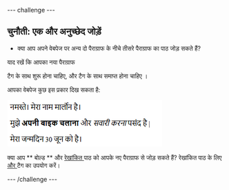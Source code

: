 \--- challenge \---

## चुनौती: एक और अनुच्छेद जोड़ें

- क्या आप अपने वेबपेज पर अन्य दो पैराग्राफ के नीचे तीसरे पैराग्राफ का पाठ जोड़ सकते हैं?

याद रखें कि आपका नया पैराग्राफ 

टैग के साथ शुरू होना चाहिए, और  टैग के साथ समाप्त होना चाहिए ।

आपका वेबपेज कुछ इस प्रकार दिख सकता है:

![स्क्रीनशॉट](images/birthday-paragraph.png)

क्या आप ** बोल्ड ** और <u> रेखांकित </u> पाठ को आपके नए पैराग्राफ से जोड़ सकते हैं? रेखांकित पाठ के लिए <u> और </u> टैग का उपयोग करें।

\--- /challenge \---